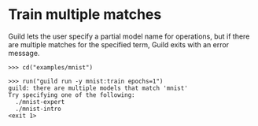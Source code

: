 # Train multiple matches

Guild lets the user specify a partial model name for operations, but
if there are multiple matches for the specified term, Guild exits with
an error message.

    >>> cd("examples/mnist")

    >>> run("guild run -y mnist:train epochs=1")
    guild: there are multiple models that match 'mnist'
    Try specifying one of the following:
      ./mnist-expert
      ./mnist-intro
    <exit 1>
